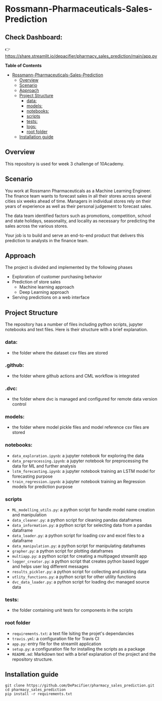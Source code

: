 # Rossmann-Pharmaceuticals-Sales-Prediction

## Check Dashboard:
👉 https://share.streamlit.io/depacifier/pharmacy_sales_prediction/main/app.py

**Table of Contents**

- [Rossmann-Pharmaceuticals-Sales-Prediction](#rossmann-pharmaceuticals-sales-prediction)
  - [Overview](#overview)
  - [Scenario](#scenario)
  - [Approach](#approach)
  - [Project Structure](#project-structure)
    - [data:](#data)
    - [models:](#models)
    - [notebooks:](#notebooks)
    - [scripts](#scripts)
    - [tests:](#tests)
    - [logs:](#logs)
    - [root folder](#root-folder)
  - [Installation guide](#installation-guide)

## Overview
This repository is used for week 3 challenge of 10Academy.

## Scenario
You work at Rossmann Pharmaceuticals as a Machine Learning Engineer. The finance team
wants to forecast sales in all their stores across several cities six weeks ahead of time.
Managers in individual stores rely on their years of experience as well as their personal
judgement to forecast sales.

The data team identified factors such as promotions, competition, school and state holidays,
seasonality, and locality as necessary for predicting the sales across the various stores.

Your job is to build and serve an end-to-end product that delivers this prediction to analysts
in the finance team.

## Approach
The project is divided and implemented by the following phases
- Exploration of customer purchasing behavior
- Prediction of store sales
  - Machine learning approach
  - Deep Learning approach
- Serving predictions on a web interface

## Project Structure
The repository has a number of files including python scripts, jupyter notebooks and text files. Here is their structure with a brief explanation.

### data:
- the folder where the dataset csv files are stored

### .github:
- the folder where github actions and CML workflow is integrated

### .dvc:
- the folder where dvc is managed and configured for remote data version control

### models:
- the folder where model pickle files and model reference csv files are stored

### notebooks:
- `data_exploration.ipynb`: a jupyter notebook for exploring the data
- `data_preprocessing.ipynb`: a jupyter notebook for preprocessing the data for ML and further analysis
- `lstm_forecasting.ipynb`: a jupyter notebook training an LSTM model for forecasting purpose
- `train_regression.ipynb`: a jupyter notebook training an Regression models for prediction purpose

### scripts
- `ML_modelling_utils.py`: a python script for handle model name creation and manipulation
- `data_cleaner.py`: a python script for cleaning pandas dataframes
- `data_information.py`: a python script for selecting data from a pandas dataframe
- `data_loader.py`: a python script for loading csv and excel files to a dataframe
- `data_manipulation.py`: a python script for manipulating dataframes
- `grapher.py`: a python script for plotting dataframes
- `multiapp.py`: a python script for creating a multipaged streamlit app
- `logger_creator.py`: a python script that creates python based logger and helps user log different messages
- `results_pickler.py`: a python script for collecting and pickling data
- `utlity_functions.py`: a python script for other utility functions
- `dvc_data_loader.py`: a python script for loading dvc managed source data

### tests:
- the folder containing unit tests for components in the scripts


### root folder
- `requirements.txt`: a text file lsiting the projet's dependancies
- `travis.yml`: a configuration file for Travis CI
- `app.py`: entry file for the streamlit application
- `setup.py`: a configuration file for installing the scripts as a package
- `README.md`: Markdown text with a brief explanation of the project and the repository structure.

## Installation guide
```
git clone https://github.com/DePacifier/pharmacy_sales_prediction.git
cd pharmacy_sales_prediction
pip install -r requirements.txt
```
